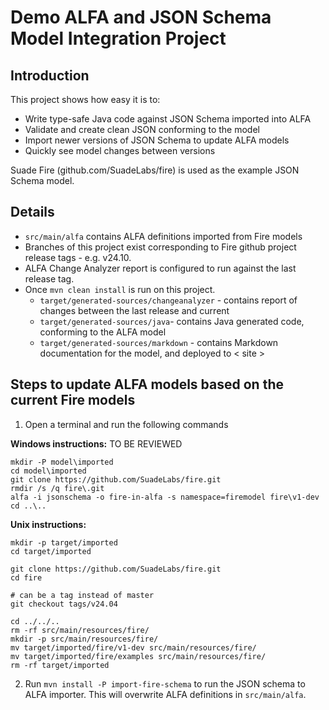 Demo ALFA and JSON Schema Model Integration Project
===================================================

Introduction
------------
This project shows how easy it is to:
- Write type-safe Java code against JSON Schema imported into ALFA
- Validate and create clean JSON conforming to the model
- Import newer versions of JSON Schema to update ALFA models
- Quickly see model changes between versions 

Suade Fire (github.com/SuadeLabs/fire) is used as the example JSON Schema model.  

Details
-------

- `src/main/alfa` contains ALFA definitions imported from Fire models
- Branches of this project exist corresponding to Fire github project release tags - e.g. v24.10. 
- ALFA Change Analyzer report is configured to run against the last release tag.
- Once `mvn clean install` is run on this project.
  - `target/generated-sources/changeanalyzer` - contains report of changes between the last release and current
  - `target/generated-sources/java`- contains Java generated code, conforming to the ALFA model 
  - `target/generated-sources/markdown` - contains Markdown documentation for the model, and deployed to < site >


Steps to update ALFA models based on the current Fire models
------------------------------------------------------------

1. Open a terminal and run the following commands

**Windows instructions:** 
TO BE REVIEWED
```
mkdir -P model\imported
cd model\imported
git clone https://github.com/SuadeLabs/fire.git
rmdir /s /q fire\.git
alfa -i jsonschema -o fire-in-alfa -s namespace=firemodel fire\v1-dev
cd ..\..
```

**Unix instructions:**
```
mkdir -p target/imported
cd target/imported

git clone https://github.com/SuadeLabs/fire.git
cd fire

# can be a tag instead of master
git checkout tags/v24.04

cd ../../..
rm -rf src/main/resources/fire/
mkdir -p src/main/resources/fire/
mv target/imported/fire/v1-dev src/main/resources/fire/
mv target/imported/fire/examples src/main/resources/fire/
rm -rf target/imported
```

2. Run `mvn install -P import-fire-schema` to run the JSON schema to ALFA importer.
   This will overwrite ALFA definitions in `src/main/alfa`.

